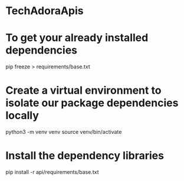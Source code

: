 # TechAdoraApis

# To get your already installed dependencies

  pip  freeze > requirements/base.txt


# Create a virtual environment to isolate our package dependencies locally
python3 -m venv venv
source venv/bin/activate


# Install the dependency libraries
  pip install -r api/requirements/base.txt